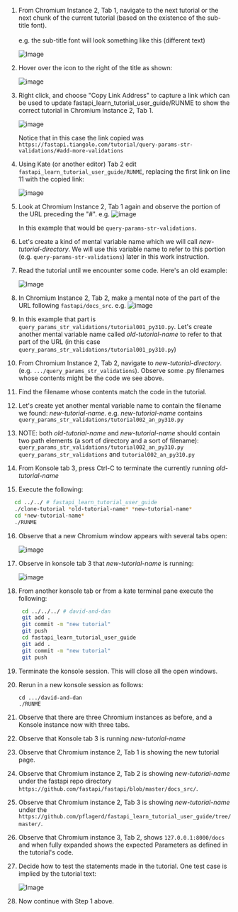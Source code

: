 1. From Chromium Instance 2, Tab 1, navigate to the next tutorial or the next chunk of the current tutorial (based on the existence of the sub-title font).
     <br><br>e.g. the sub-title font will look something like this (different text)

     ![Image](https://github.com/user-attachments/assets/87a516aa-6cf3-4bd5-a5a3-f9e01148cadb)

2. Hover over the icon to the right of the title as shown:

   ![image](https://github.com/user-attachments/assets/d0c091d0-896d-4da8-86fc-cbdf74ef3ecd)

3. Right click, and choose "Copy Link Address" to capture a link which can be used to update fastapi_learn_tutorial_user_guide/RUNME to show the correct tutorial in Chromium Instance 2, Tab 1.

   ![image](https://github.com/user-attachments/assets/c0e91164-3fb3-404e-8c75-0231a503e352)

   Notice that in this case the link copied was `https://fastapi.tiangolo.com/tutorial/query-params-str-validations/#add-more-validations`

4. Using Kate (or another editor) Tab 2 edit `fastapi_learn_tutorial_user_guide/RUNME`, replacing the first link on line 11 with the copied link:

   ![image](https://github.com/user-attachments/assets/da7f2b20-b8ce-4584-88f4-3982b54f4575)
   
5. Look at Chromium Instance 2, Tab 1 again and observe the portion of the URL preceding the "#". e.g.
   ![image](https://github.com/user-attachments/assets/c56a6bcc-e8bc-42fc-82ce-3b0f641607e5)

     In this example that would be `query-params-str-validations`.
6. Let's create a kind of mental variable name which we will call *new-tutorial-directory*. We will use this variable name to refer to this portion (e.g. `query-params-str-validations`) later in this work instruction.
7. Read the tutorial until we encounter some code. Here's an old example:

     ![Image](https://github.com/user-attachments/assets/eab3c212-b07c-4818-a331-6033fd0af548)

8. In Chromium Instance 2, Tab 2, make a mental note of the part of the URL following `fastapi/docs_src`. e.g.
   ![image](https://github.com/user-attachments/assets/d66aaa2f-588b-4d68-85aa-65545b894325)

9. In this example that part is `query_params_str_validations/tutorial001_py310.py`.  Let's create another mental variable name called *old-tutorial-name* to refer to that part of the URL (in this case `query_params_str_validations/tutorial001_py310.py`)
10. From Chromium Instance 2, Tab 2, navigate to *new-tutorial-directory*. (e.g. `.../query_params_str_validations`).  Observe some .py filenames whose contents might be the code we see above.
11. Find the filename whose contents match the code in the tutorial.
12. Let's create yet another mental variable name to contain the filename we found: *new-tutorial-name*.  e.g. *new-tutorial-name* contains `query_params_str_validations/tutorial002_an_py310.py`
13. NOTE: both *old-tutorial-name* and *new-tutorial-name* should contain two path elements (a sort of directory and a sort of filename): `query_params_str_validations/tutorial002_an_py310.py` `query_params_str_validations` and `tutorial002_an_py310.py`    
14.  From Konsole tab 3, press Ctrl-C to terminate the currently running *old-tutorial-name*
15.  Execute the following:
   ``` bash
     cd ../../ # fastapi_learn_tutorial_user_guide
     ./clone-tutorial *old-tutorial-name* *new-tutorial-name*
     cd *new-tutorial-name*
     ./RUNME
   ```
16. Observe that a new Chromium window appears with several tabs open:

     ![image](https://github.com/user-attachments/assets/b5097f1c-88b4-43a7-b31f-c56b0d0917ae)

17. Observe in konsole tab 3 that *new-tutorial-name* is running:

     ![image](https://github.com/user-attachments/assets/da4811c9-3576-47e0-9b4b-015b23fe2bfb)

18. From another konsole tab or from a kate terminal pane execute the following:
    ```bash
     cd ../../../ # david-and-dan
     git add .
     git commit -m "new tutorial"
     git push
     cd fastapi_learn_tutorial_user_guide
     git add .
     git commit -m "new tutorial"
     git push
    ```
19. Terminate the konsole session. This will close all the open windows.
20. Rerun in a new konsole session as follows:
    ```
    cd .../david-and-dan
    ./RUNME
    ```
21. Observe that there are three Chromium instances as before, and a Konsole instance now with three tabs.
22. Observe that Konsole tab 3 is running *new-tutorial-name*
23. Observe that Chromium instance 2, Tab 1 is showing the new tutorial page.
24. Observe that Chromium instance 2, Tab 2 is showing *new-tutorial-name* under the fastapi repo directory `https://github.com/fastapi/fastapi/blob/master/docs_src/`.
25. Observe that Chromium instance 2, Tab 3 is showing *new-tutorial-name* under the `https://github.com/pflagerd/fastapi_learn_tutorial_user_guide/tree/master/`.
26. Observe that Chromium instance 3, Tab 2, shows `127.0.0.1:8000/docs` and when fully expanded shows the expected Parameters as defined in the tutorial's code.
27. Decide how to test the statements made in the tutorial. One test case is implied by the tutorial text:

     ![Image](https://github.com/user-attachments/assets/606eb18d-4328-40dd-94ea-e976e1aede61)

28. Now continue with Step 1 above.
